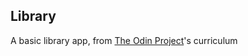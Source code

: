 ## Library

A basic library app, from [The Odin Project](https://www.theodinproject.com/courses/javascript/lessons/library)'s curriculum